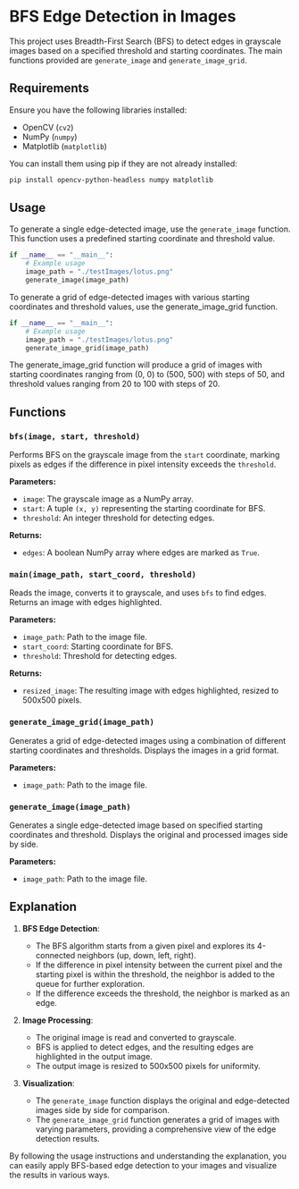 # BFS Edge Detection in Images

This project uses Breadth-First Search (BFS) to detect edges in grayscale images based on a specified threshold and starting coordinates. The main functions provided are `generate_image` and `generate_image_grid`.

## Requirements

Ensure you have the following libraries installed:
- OpenCV (`cv2`)
- NumPy (`numpy`)
- Matplotlib (`matplotlib`)

You can install them using pip if they are not already installed:

```sh
pip install opencv-python-headless numpy matplotlib
```

## Usage

To generate a single edge-detected image, use the `generate_image` function. This function uses a predefined starting coordinate and threshold value.

```python
if __name__ == "__main__":
    # Example usage
    image_path = "./testImages/lotus.png"
    generate_image(image_path)
```

To generate a grid of edge-detected images with various starting coordinates and threshold values, use the generate_image_grid function.
```python
if __name__ == "__main__":
    # Example usage
    image_path = "./testImages/lotus.png"
    generate_image_grid(image_path)
```

The generate_image_grid function will produce a grid of images with starting coordinates ranging from (0, 0) to (500, 500) with steps of 50, and threshold values ranging from 20 to 100 with steps of 20.

## Functions

### `bfs(image, start, threshold)`

Performs BFS on the grayscale image from the `start` coordinate, marking pixels as edges if the difference in pixel intensity exceeds the `threshold`.

**Parameters:**
- `image`: The grayscale image as a NumPy array.
- `start`: A tuple `(x, y)` representing the starting coordinate for BFS.
- `threshold`: An integer threshold for detecting edges.

**Returns:**
- `edges`: A boolean NumPy array where edges are marked as `True`.

### `main(image_path, start_coord, threshold)`

Reads the image, converts it to grayscale, and uses `bfs` to find edges. Returns an image with edges highlighted.

**Parameters:**
- `image_path`: Path to the image file.
- `start_coord`: Starting coordinate for BFS.
- `threshold`: Threshold for detecting edges.

**Returns:**
- `resized_image`: The resulting image with edges highlighted, resized to 500x500 pixels.

### `generate_image_grid(image_path)`

Generates a grid of edge-detected images using a combination of different starting coordinates and thresholds. Displays the images in a grid format.

**Parameters:**
- `image_path`: Path to the image file.

### `generate_image(image_path)`

Generates a single edge-detected image based on specified starting coordinates and threshold. Displays the original and processed images side by side.

**Parameters:**
- `image_path`: Path to the image file.

## Explanation

1. **BFS Edge Detection**:
   - The BFS algorithm starts from a given pixel and explores its 4-connected neighbors (up, down, left, right).
   - If the difference in pixel intensity between the current pixel and the starting pixel is within the threshold, the neighbor is added to the queue for further exploration.
   - If the difference exceeds the threshold, the neighbor is marked as an edge.

2. **Image Processing**:
   - The original image is read and converted to grayscale.
   - BFS is applied to detect edges, and the resulting edges are highlighted in the output image.
   - The output image is resized to 500x500 pixels for uniformity.

3. **Visualization**:
   - The `generate_image` function displays the original and edge-detected images side by side for comparison.
   - The `generate_image_grid` function generates a grid of images with varying parameters, providing a comprehensive view of the edge detection results.

By following the usage instructions and understanding the explanation, you can easily apply BFS-based edge detection to your images and visualize the results in various ways.
